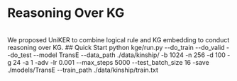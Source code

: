# Reasoning Over KG
<br>
We proposed UniKER to combine logical rule and KG embedding to conduct reasoning over KG.
## Quick Start
python kge/run.py --do_train --do_valid --do_test --model TransE --data_path ./data/kinship/ -b 1024 -n 256 -d 100 -g 24 -a 1 -adv -lr 0.001 --max_steps 5000 --test_batch_size 16 -save ./models/TransE --train_path ./data/kinship/train.txt
